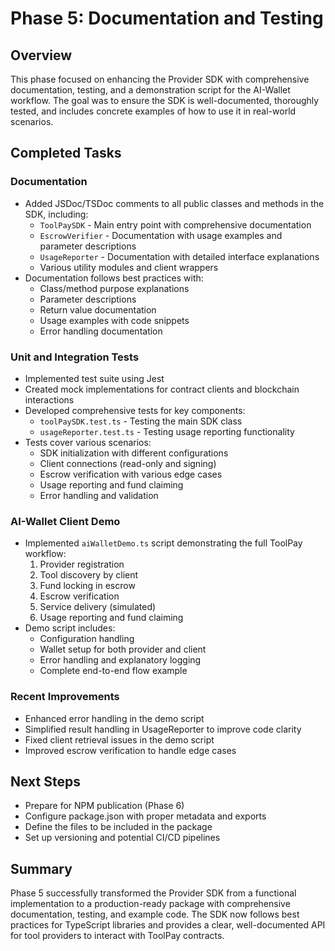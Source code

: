 # Phase 5: Documentation and Testing

## Overview
This phase focused on enhancing the Provider SDK with comprehensive documentation, testing, and a demonstration script for the AI-Wallet workflow. The goal was to ensure the SDK is well-documented, thoroughly tested, and includes concrete examples of how to use it in real-world scenarios.

## Completed Tasks

### Documentation
- Added JSDoc/TSDoc comments to all public classes and methods in the SDK, including:
  - `ToolPaySDK` - Main entry point with comprehensive documentation
  - `EscrowVerifier` - Documentation with usage examples and parameter descriptions
  - `UsageReporter` - Documentation with detailed interface explanations
  - Various utility modules and client wrappers
- Documentation follows best practices with:
  - Class/method purpose explanations
  - Parameter descriptions
  - Return value documentation
  - Usage examples with code snippets
  - Error handling documentation

### Unit and Integration Tests
- Implemented test suite using Jest
- Created mock implementations for contract clients and blockchain interactions
- Developed comprehensive tests for key components:
  - `toolPaySDK.test.ts` - Testing the main SDK class
  - `usageReporter.test.ts` - Testing usage reporting functionality
- Tests cover various scenarios:
  - SDK initialization with different configurations
  - Client connections (read-only and signing)
  - Escrow verification with various edge cases
  - Usage reporting and fund claiming
  - Error handling and validation

### AI-Wallet Client Demo
- Implemented `aiWalletDemo.ts` script demonstrating the full ToolPay workflow:
  1. Provider registration
  2. Tool discovery by client
  3. Fund locking in escrow
  4. Escrow verification
  5. Service delivery (simulated)
  6. Usage reporting and fund claiming
- Demo script includes:
  - Configuration handling
  - Wallet setup for both provider and client
  - Error handling and explanatory logging
  - Complete end-to-end flow example

### Recent Improvements
- Enhanced error handling in the demo script
- Simplified result handling in UsageReporter to improve code clarity
- Fixed client retrieval issues in the demo script
- Improved escrow verification to handle edge cases

## Next Steps
- Prepare for NPM publication (Phase 6)
- Configure package.json with proper metadata and exports
- Define the files to be included in the package
- Set up versioning and potential CI/CD pipelines

## Summary
Phase 5 successfully transformed the Provider SDK from a functional implementation to a production-ready package with comprehensive documentation, testing, and example code. The SDK now follows best practices for TypeScript libraries and provides a clear, well-documented API for tool providers to interact with ToolPay contracts.
